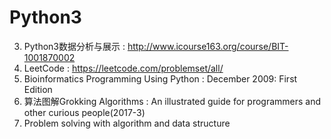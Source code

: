 # Python3
03. Python3数据分析与展示 : http://www.icourse163.org/course/BIT-1001870002<br />
04. LeetCode : https://leetcode.com/problemset/all/<br />
05. Bioinformatics Programming Using Python : December 2009: First Edition<br />
06. 算法图解Grokking Algorithms : An illustrated guide for programmers and other curious people(2017-3)<br />
07. Problem solving with algorithm and data structure <br />
